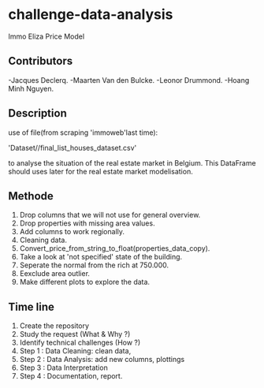 # challenge-data-analysis
Immo Eliza Price Model 

## Contributors
-Jacques Declerq.
-Maarten Van den Bulcke.
-Leonor Drummond.
-Hoang Minh Nguyen.

## Description
use of file(from scraping 'immoweb'last time):

'Dataset//final_list_houses_dataset.csv' 

to analyse the situation of the real estate market in Belgium. This DataFrame should uses later for the real estate market modelisation.

## Methode
1. Drop columns that we will not use for general overview.
2. Drop properties with missing area values.    
3. Add columns to work regionally.
4. Cleaning data.
5. Convert_price_from_string_to_float(properties_data_copy).
6. Take a look at 'not specified' state of the building.
7. Seperate the normal from the rich at 750.000.
8. Eexclude area outlier.
9. Make different plots to explore the data.

## Time line
1. Create the repository
2. Study the request (What & Why ?)
3. Identify technical challenges (How ?)
4. Step 1 : Data Cleaning: clean data, 
5. Step 2 : Data Analysis: add new columns, plottings
6. Step 3 : Data Interpretation
7. Step 4 : Documentation, report.
    
